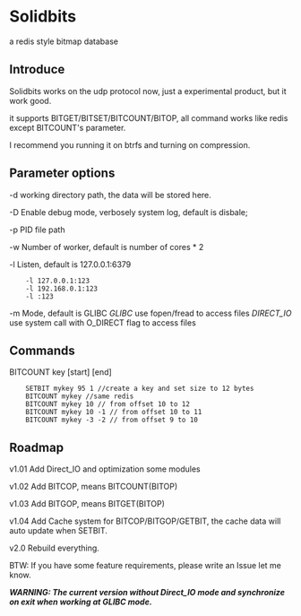 # Solidbits
a redis style bitmap database

## Introduce

Solidbits works on the udp protocol now, just a experimental product, but it work good.

it supports BITGET/BITSET/BITCOUNT/BITOP, all command works like redis except BITCOUNT's parameter. 

I recommend you running it on btrfs and turning on compression.


## Parameter options

-d  working directory path, the data will be stored here.

-D  Enable debug mode, verbosely system log, default is disbale;

-p  PID file path

-w  Number of worker, default is number of cores * 2

-l  Listen, default is 127.0.0.1:6379

```
    -l 127.0.0.1:123
    -l 192.168.0.1:123
    -l :123
```

-m  Mode, default is GLIBC
    *GLIBC* use fopen/fread to access files
    *DIRECT_IO* use system call with O_DIRECT flag to access files
    
## Commands

BITCOUNT key [start] [end]

```
    SETBIT mykey 95 1 //create a key and set size to 12 bytes
    BITCOUNT mykey //same redis
    BITCOUNT mykey 10 // from offset 10 to 12
    BITCOUNT mykey 10 -1 // from offset 10 to 11
    BITCOUNT mykey -3 -2 // from offset 9 to 10
```


## Roadmap

v1.01 Add Direct_IO and optimization some modules

v1.02 Add BITCOP, means BITCOUNT(BITOP)

v1.03 Add BITGOP, means BITGET(BITOP)

v1.04 Add Cache system for BITCOP/BITGOP/GETBIT, the cache data will auto update when SETBIT.

v2.0 Rebuild everything.

BTW: If you have some feature requirements, please write an Issue let me know.



***WARNING: The current version without Direct_IO mode and synchronize on exit when working at GLIBC mode.***
